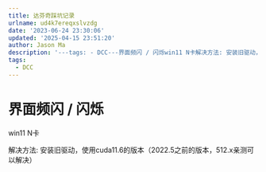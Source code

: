 ```yaml
---
title: 达芬奇踩坑记录
urlname: ud4k7ereqxslvzdg
date: '2023-06-24 23:30:06'
updated: '2025-04-15 23:51:20'
author: Jason Ma
description: '---tags: - DCC---界面频闪 / 闪烁win11 N卡解决方法: 安装旧驱动，使用cuda11.6的版本（2022.5之前的版本，512.x亲测可以解决）'
tags:
  - DCC
---
```

# 界面频闪 / 闪烁
win11 N卡

解决方法: 安装旧驱动，使用cuda11.6的版本（2022.5之前的版本，512.x亲测可以解决）





